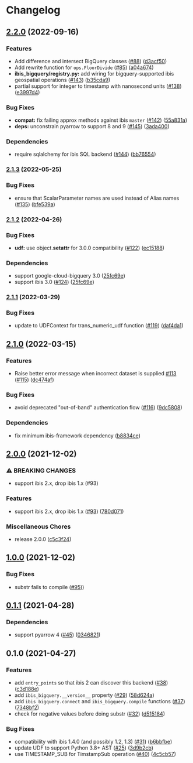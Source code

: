 # Changelog

## [2.2.0](https://github.com/ibis-project/ibis-bigquery/compare/v2.1.3...v2.2.0) (2022-09-16)


### Features

* Add difference and intersect  BigQuery classes ([#88](https://github.com/ibis-project/ibis-bigquery/issues/88)) ([d3acf50](https://github.com/ibis-project/ibis-bigquery/commit/d3acf50de9d8e9015819efe300b4b5f9615c027a))
* Add rewrite function for `ops.FloorDivide` ([#85](https://github.com/ibis-project/ibis-bigquery/issues/85)) ([a04a674](https://github.com/ibis-project/ibis-bigquery/commit/a04a6741d99e037aaadee3eafc913980a8ade134))
* **ibis_bigquery/registry.py:** add wiring for bigquery-supported ibis geospatial operations ([#143](https://github.com/ibis-project/ibis-bigquery/issues/143)) ([b35cda9](https://github.com/ibis-project/ibis-bigquery/commit/b35cda9705c1c75b8091ccfa3a07455279746690))
* partial support for integer to timestamp with nanosecond units ([#138](https://github.com/ibis-project/ibis-bigquery/issues/138)) ([e3997d4](https://github.com/ibis-project/ibis-bigquery/commit/e3997d42752ec49f4b8c8625097682b27ef4d350))


### Bug Fixes

* **compat:** fix failing approx methods against ibis `master` ([#142](https://github.com/ibis-project/ibis-bigquery/issues/142)) ([55a831a](https://github.com/ibis-project/ibis-bigquery/commit/55a831a43b0f28d70173db2e8989e4047769d653))
* **deps:** unconstrain pyarrow to support 8 and 9 ([#145](https://github.com/ibis-project/ibis-bigquery/issues/145)) ([3ada400](https://github.com/ibis-project/ibis-bigquery/commit/3ada400325681855f8afc1921039b50c350167a7))


### Dependencies

* require sqlalchemy for ibis SQL backend ([#144](https://github.com/ibis-project/ibis-bigquery/issues/144)) ([bb76554](https://github.com/ibis-project/ibis-bigquery/commit/bb765542f9b2bf31107ccd95563b6a0354f81898))

### [2.1.3](https://github.com/ibis-project/ibis-bigquery/compare/v2.1.2...v2.1.3) (2022-05-25)


### Bug Fixes

* ensure that ScalarParameter names are used instead of Alias names ([#135](https://github.com/ibis-project/ibis-bigquery/issues/135)) ([bfe539a](https://github.com/ibis-project/ibis-bigquery/commit/bfe539a7c60439f7a521e230736aab3961dbabcc))

### [2.1.2](https://github.com/ibis-project/ibis-bigquery/compare/v2.1.1...v2.1.2) (2022-04-26)


### Bug Fixes

* **udf:** use object.__setattr__ for 3.0.0 compatibility ([#122](https://github.com/ibis-project/ibis-bigquery/issues/122)) ([ec15188](https://github.com/ibis-project/ibis-bigquery/commit/ec151883d7f1e67e9b56725ceb81743970563115))


### Dependencies

* support google-cloud-bigquery 3.0 ([25fc69e](https://github.com/ibis-project/ibis-bigquery/commit/25fc69e11429bbb45f992a5db7bfb4e8615eb34b))
* support ibis 3.0 ([#124](https://github.com/ibis-project/ibis-bigquery/issues/124)) ([25fc69e](https://github.com/ibis-project/ibis-bigquery/commit/25fc69e11429bbb45f992a5db7bfb4e8615eb34b))

### [2.1.1](https://github.com/ibis-project/ibis-bigquery/compare/v2.1.0...v2.1.1) (2022-03-29)


### Bug Fixes

* update to UDFContext for trans_numeric_udf function ([#119](https://github.com/ibis-project/ibis-bigquery/issues/119)) ([daf4da1](https://github.com/ibis-project/ibis-bigquery/commit/daf4da1c1dc2e1002570ff86cc358400d7f6832d))

## [2.1.0](https://github.com/ibis-project/ibis-bigquery/compare/v2.0.0...v2.1.0) (2022-03-15)


### Features

* Raise better error message when incorrect dataset is supplied [#113](https://github.com/ibis-project/ibis-bigquery/issues/113) ([#115](https://github.com/ibis-project/ibis-bigquery/issues/115)) ([dc474af](https://github.com/ibis-project/ibis-bigquery/commit/dc474af94bb8590c9acf3ec3f94634f366349580))


### Bug Fixes

* avoid deprecated "out-of-band" authentication flow ([#116](https://github.com/ibis-project/ibis-bigquery/issues/116)) ([9dc5808](https://github.com/ibis-project/ibis-bigquery/commit/9dc580800d607b809433bb2a3f2da2ba43b2f679))


### Dependencies

* fix minimum ibis-framework dependency ([b8834ce](https://github.com/ibis-project/ibis-bigquery/commit/b8834ce58453a09d790f44eb73f98319f17f84fa))

## [2.0.0](https://www.github.com/ibis-project/ibis-bigquery/compare/v0.1.1...v2.0.0) (2021-12-02)


### ⚠ BREAKING CHANGES

* support ibis 2.x, drop ibis 1.x (#93)

### Features

* support ibis 2.x, drop ibis 1.x ([#93](https://www.github.com/ibis-project/ibis-bigquery/issues/93)) ([780d071](https://www.github.com/ibis-project/ibis-bigquery/commit/780d07168758571d582e8a679e194ac8de33b36b))


### Miscellaneous Chores

* release 2.0.0 ([c5c3f24](https://www.github.com/ibis-project/ibis-bigquery/commit/c5c3f2414dbb2046b5e3bdb14204b6440c9a772b))

## [1.0.0](https://www.github.com/ibis-project/ibis-bigquery/compare/v0.1.1...v1.0.0) (2021-12-02)

### Bug Fixes

* substr fails to compile ([#95](https://github.com/ibis-project/ibis-bigquery/pull/95))) 

## [0.1.1](https://www.github.com/ibis-project/ibis-bigquery/compare/v0.1.0...v0.1.1) (2021-04-28)


### Dependencies

* support pyarrow 4 ([#45](https://www.github.com/ibis-project/ibis-bigquery/issues/45)) ([0346821](https://www.github.com/ibis-project/ibis-bigquery/commit/03468217650d639d304c91e00ca4507828cfcfc4))

## 0.1.0 (2021-04-27)


### Features

* add `entry_points` so that ibis 2 can discover this backend ([#38](https://www.github.com/ibis-project/ibis-bigquery/issues/38)) ([c3d188e](https://www.github.com/ibis-project/ibis-bigquery/commit/c3d188e107176c7fff6e7bce572330797cb3e2bc))
* add `ibis_bigquery.__version__` property ([#29](https://www.github.com/ibis-project/ibis-bigquery/issues/29)) ([58d624a](https://www.github.com/ibis-project/ibis-bigquery/commit/58d624abaaa9db4106241128559e28b5c2a2e715))
* add `ibis_bigquery.connect` and `ibis_bigquery.compile` functions ([#37](https://www.github.com/ibis-project/ibis-bigquery/issues/37)) ([7348bf2](https://www.github.com/ibis-project/ibis-bigquery/commit/7348bf2daea0f99e0e46d77cdcd8863f4274ab8b))
* check for negative values before doing substr ([#32](https://github.com/ibis-project/ibis-bigquery/pull/32)) ([d515184](https://github.com/ibis-project/ibis-bigquery/commit/d51518427b3178939ff40fd6a62f8298e71b57a0))


### Bug Fixes

* compatibility with ibis 1.4.0 (and possibly 1.2, 1.3) ([#31](https://www.github.com/ibis-project/ibis-bigquery/issues/31)) ([b6bbfbe](https://www.github.com/ibis-project/ibis-bigquery/commit/b6bbfbe412ec017e441ecb730c590dfccadfbd84))
* update UDF to support Python 3.8+ AST ([#25](https://www.github.com/ibis-project/ibis-bigquery/issues/25)) ([3d9b2cb](https://www.github.com/ibis-project/ibis-bigquery/commit/3d9b2cbda4ea091bfa1442a306c4ef9271fb3a4c))
* use TIMESTAMP_SUB for TimstampSub operation ([#40](https://www.github.com/ibis-project/ibis-bigquery/issues/40)) ([4c5cb57](https://www.github.com/ibis-project/ibis-bigquery/commit/4c5cb5769497eece2913ec567057b6d440c0922b))
